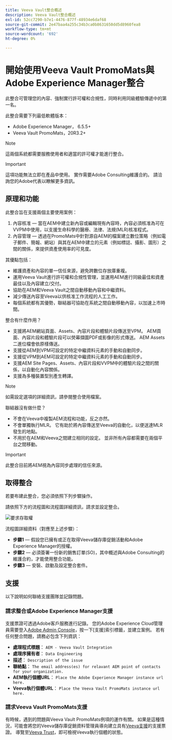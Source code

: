 ```yaml
---
title: Veeva Vault整合概述
description: Veeva Vault整合概述
exl-id: 52cc7290-b7e1-4476-877f-48934e6daf68
source-git-commit: 2e47baa4a255c34b3ca0b8631650dd5d8960fea8
workflow-type: tm+mt
source-wordcount: '692'
ht-degree: 0%

---
```


# 開始使用Veeva Vault PromoMats與Adobe Experience Manager整合

此整合可管理您的內容、強制實行許可權和合規性，同時利用同級體驗傳遞中的第一名。

此整合需要下列最低軟體版本：

* Adobe Experience Manager， 6.5.5+
* Veeva Vault PromoMats，20R3.2+

>[!NOTE]
>
>這兩個系統都需要服務使用者和適當的許可權才能進行整合。
>

>[!IMPORTANT]
>
>這項功能無法立即在產品中使用。 實作需要Adobe Consulting維護合約。 請洽詢您的Adobe代表以瞭解更多資訊。
>

## 原理和功能

此整合旨在支援兩個主要使用案例：

1. 內容核准 — 當在AEM中建立新內容或編輯現有內容時，內容必須核准為可在VVPM中使用，以支援生命科學的醫療、法律、法規(MLR)核准程式。
1. 內容管理 — 透過在PromoMats中針對源自AEM的檔案建立數位策略（例如電子郵件、簡報、網站）與其在AEM中建立的元素（例如標誌、攝影、圖形）之間的關係，來提供資產使用率的可見度。

其優點包括：

* 維護資產和內容的單一信任來源，避免跨數位存放庫重複。
* 運用Veeva Vault進行許可權和合規性管理，並運用AEM進行同級最佳和資產最佳以及內容建立/交付。
* 協助在AEM和Veeva Vault之間自動移動內容和中繼資料。
* 減少傳送內容至Veeva以供核准工作流程的人工工作。
* 每個系統都有其優勢，聯結器可協助在系統之間自動移動內容，以加速上市時間。

整合有什麼作用？

* 支援將AEM網站頁面、Assets、內容片段和體驗片段傳送至VPM。 AEM頁面、內容片段和體驗片段可以熒幕擷圖PDF或影像的形式傳送。 AEM Assets二進位檔會依原樣傳送。
* 支援從AEM到VPM可設定的特定中繼資料元素的手動和自動同步。
* 支援從VPM到AEM可設定的特定中繼資料元素的手動和自動同步。
* 支援AEM Site Pages、Assets、內容片段和VVPM中的體驗片段之間的關係，以自動化內容關係。
* 支援為多種裝置型別產生轉譯。

>[!NOTE]
>
>如需設定選項的詳細資訊，請參閱整合使用檔案。
>

聯結器沒有做什麼？

* 不會在Veeva中複製AEM流程和功能，反之亦然。
* 不會單獨執行MLR。 它有助於將內容傳送至Veeva的自動化，以便送達MLR發生的地點。
* 不用於在AEM和Veeva之間建立相同的設定。 並非所有內容都需要在兩個平台之間移動。


>[!IMPORTANT]
>
>此整合目前將AEM視為內容同步處理的信任來源。

## 取得整合

若要布建此整合，您必須依照下列步驟操作。

請依照下方的流程圖和流程圖詳細資訊，請求並設定整合。

![要求存取權](assets/integration-request.png)

流程圖詳細資料（對應至上述步驟）：

* **步驟1** — 假設您已擁有或正在取得Veeva儲存庫促銷活動和Adobe Experience Manager的授權。
* **步驟2** — 必須簽署一份新的銷售訂單(SO)，其中概述與Adobe Consulting的維護合約，才能使用整合功能。
* **步驟3** — 安裝、啟動及設定整合套件。

## 支援

以下說明如何聯絡支援團隊並記錄問題。

### 請求整合或Adobe Experience Manager支援

支援票證可透過Adobe客戶服務進行記錄。 您的Adobe Experience Cloud管理員需要登入[Adobe Admin Console](https://adminconsole.adobe.com/)，按一下[支援]索引標籤，並建立案例。 若有任何整合問題，請務必包含下列資訊：

* **處理程式標題**： `AEM - Veeva Vault Integration`
* **處理序擁有者**： `Data Engineering`
* **描述**： `Description of the issue`
* **聯絡點**： `The email address(es) for relavant AEM point of contacts for your organization.`
* **AEM執行個體URL**： `Place the Adobe Experience Manager instance url here.`
* **Veeva執行個體URL**： `Place the Veeva Vault PromoMats instance url here.`

### 請求Veeva Vault PromoMats支援

有時候，遇到的問題與Veeva Vault PromoMats例項的運作有關。 如果是這種情況，可能會將您的Veeva儲存庫促銷資料管理員導向建立具有[Veeva支援](http://support.veeva.com/)的支援票證。 導覽至[Veeva Trust](http://trust.veeva.com/)，即可檢視Veeva執行個體的狀態。

